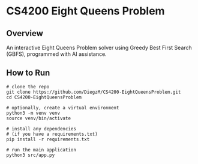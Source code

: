 # CS4200 Eight Queens Problem
## Overview
An interactive Eight Queens Problem solver using Greedy Best First Search (GBFS), programmed with AI assistance.
## How to Run
```
# clone the repo
git clone https://github.com/DiegzM/CS4200-EightQueensProblem.git
cd CS4200-EightQueensProblem

# optionally, create a virtual environment
python3 -m venv venv
source venv/bin/activate

# install any dependencies
# (if you have a requirements.txt)
pip install -r requirements.txt

# run the main application
python3 src/app.py
```
